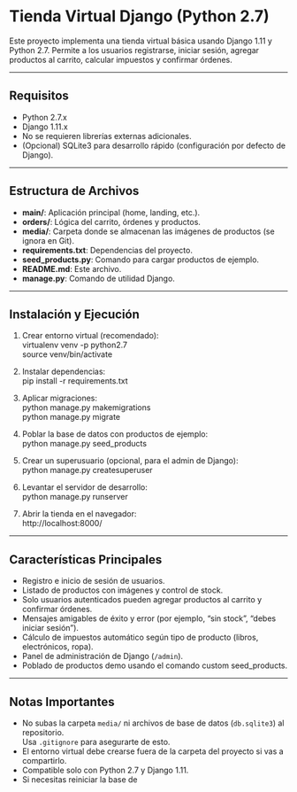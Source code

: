 # Tienda Virtual Django (Python 2.7)

Este proyecto implementa una tienda virtual básica usando Django 1.11 y Python 2.7. Permite a los usuarios registrarse, iniciar sesión, agregar productos al carrito, calcular impuestos y confirmar órdenes.

---

## Requisitos

- Python 2.7.x
- Django 1.11.x  
- No se requieren librerías externas adicionales.
- (Opcional) SQLite3 para desarrollo rápido (configuración por defecto de Django).

---

## Estructura de Archivos

- **main/**: Aplicación principal (home, landing, etc.).
- **orders/**: Lógica del carrito, órdenes y productos.
- **media/**: Carpeta donde se almacenan las imágenes de productos (se ignora en Git).
- **requirements.txt**: Dependencias del proyecto.
- **seed_products.py**: Comando para cargar productos de ejemplo.
- **README.md**: Este archivo.
- **manage.py**: Comando de utilidad Django.

---

## Instalación y Ejecución

1. Crear entorno virtual (recomendado):  
   virtualenv venv -p python2.7  
   source venv/bin/activate

2. Instalar dependencias:  
   pip install -r requirements.txt

3. Aplicar migraciones:  
   python manage.py makemigrations  
   python manage.py migrate

4. Poblar la base de datos con productos de ejemplo:  
   python manage.py seed_products

5. Crear un superusuario (opcional, para el admin de Django):  
   python manage.py createsuperuser

6. Levantar el servidor de desarrollo:  
   python manage.py runserver

7. Abrir la tienda en el navegador:  
   http://localhost:8000/

---

## Características Principales

- Registro e inicio de sesión de usuarios.
- Listado de productos con imágenes y control de stock.
- Solo usuarios autenticados pueden agregar productos al carrito y confirmar órdenes.
- Mensajes amigables de éxito y error (por ejemplo, “sin stock”, “debes iniciar sesión”).
- Cálculo de impuestos automático según tipo de producto (libros, electrónicos, ropa).
- Panel de administración de Django (`/admin`).
- Poblado de productos demo usando el comando custom seed_products.

---

## Notas Importantes

- No subas la carpeta `media/` ni archivos de base de datos (`db.sqlite3`) al repositorio.  
  Usa `.gitignore` para asegurarte de esto.
- El entorno virtual debe crearse fuera de la carpeta del proyecto si vas a compartirlo.
- Compatible solo con Python 2.7 y Django 1.11.
- Si necesitas reiniciar la base de
